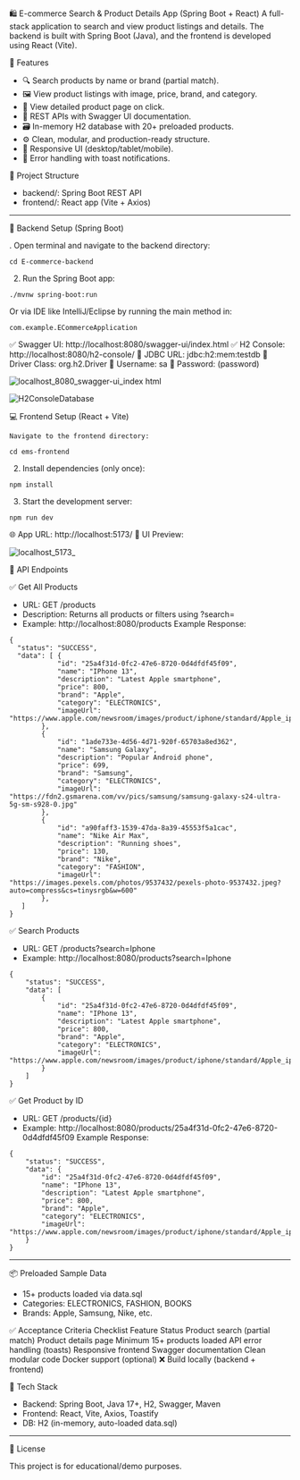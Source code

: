 🛍️ E-commerce Search & Product Details App (Spring Boot + React)
A full-stack application to search and view product listings and details. The backend is built with Spring Boot (Java), and the frontend is developed using React (Vite).

🚀 Features

- 🔍 Search products by name or brand (partial match).
- 🖼️ View product listings with image, price, brand, and category.
- 📄 View detailed product page on click.
- 🧪 REST APIs with Swagger UI documentation.
- 🗃️ In-memory H2 database with 20+ preloaded products.
- ⚙️ Clean, modular, and production-ready structure.
- 📱 Responsive UI (desktop/tablet/mobile).
- 🔁 Error handling with toast notifications.
    

📂 Project Structure

- backend/: Spring Boot REST API
- frontend/: React app (Vite + Axios)
---

🧪 Backend Setup (Spring Boot)

. Open terminal and navigate to the backend directory:

```
cd E-commerce-backend

```
2. Run the Spring Boot app:

```
./mvnw spring-boot:run

```
Or via IDE like IntelliJ/Eclipse by running the main method in:

```
com.example.ECommerceApplication

```
✅ Swagger UI: http://localhost:8080/swagger-ui/index.html
✅ H2 Console: http://localhost:8080/h2-console/
📝 JDBC URL: jdbc:h2:mem:testdb
📝 Driver Class: org.h2.Driver
📝 Username: sa
📝 Password: (password)
  
  ![localhost_8080_swagger-ui_index html](https://github.com/user-attachments/assets/e90ec070-75bf-45a8-a9a0-71885d6168e9)

  ![H2ConsoleDatabase](https://github.com/user-attachments/assets/de9ee557-9cc6-4091-9a19-aebddcb965a8)

  💻 Frontend Setup (React + Vite)

    Navigate to the frontend directory:

```
cd ems-frontend

```
2. Install dependencies (only once):

```
npm install

```
3. Start the development server:

```
npm run dev

```
🌐 App URL: http://localhost:5173/
📸 UI Preview:

![localhost_5173_](https://github.com/user-attachments/assets/6cd74a60-ef4f-47e2-9017-fb8e4f8f0b8c)

🔗 API Endpoints


✅ Get All Products

- URL: GET /products
- Description: Returns all products or filters using ?search=
- Example: http://localhost:8080/products
Example Response:

```
{
  "status": "SUCCESS",
  "data": [ {
            "id": "25a4f31d-0fc2-47e6-8720-0d4dfdf45f09",
            "name": "IPhone 13",
            "description": "Latest Apple smartphone",
            "price": 800,
            "brand": "Apple",
            "category": "ELECTRONICS",
            "imageUrl": "https://www.apple.com/newsroom/images/product/iphone/standard/Apple_iphone13_hero_09142021_inline.jpg.large_2x.jpg"
        },
        {
            "id": "1ade733e-4d56-4d71-920f-65703a8ed362",
            "name": "Samsung Galaxy",
            "description": "Popular Android phone",
            "price": 699,
            "brand": "Samsung",
            "category": "ELECTRONICS",
            "imageUrl": "https://fdn2.gsmarena.com/vv/pics/samsung/samsung-galaxy-s24-ultra-5g-sm-s928-0.jpg"
        },
        {
            "id": "a90faff3-1539-47da-8a39-45553f5a1cac",
            "name": "Nike Air Max",
            "description": "Running shoes",
            "price": 130,
            "brand": "Nike",
            "category": "FASHION",
            "imageUrl": "https://images.pexels.com/photos/9537432/pexels-photo-9537432.jpeg?auto=compress&cs=tinysrgb&w=600"
        },
   ]
}

```

✅ Search Products

- URL: GET /products?search=Iphone
- Example: http://localhost:8080/products?search=Iphone

```
{
    "status": "SUCCESS",
    "data": [
        {
            "id": "25a4f31d-0fc2-47e6-8720-0d4dfdf45f09",
            "name": "IPhone 13",
            "description": "Latest Apple smartphone",
            "price": 800,
            "brand": "Apple",
            "category": "ELECTRONICS",
            "imageUrl": "https://www.apple.com/newsroom/images/product/iphone/standard/Apple_iphone13_hero_09142021_inline.jpg.large_2x.jpg"
        }
    ]
}
```

✅ Get Product by ID

- URL: GET /products/{id}
- Example: http://localhost:8080/products/25a4f31d-0fc2-47e6-8720-0d4dfdf45f09
Example Response:

```
{
    "status": "SUCCESS",
    "data": {
        "id": "25a4f31d-0fc2-47e6-8720-0d4dfdf45f09",
        "name": "IPhone 13",
        "description": "Latest Apple smartphone",
        "price": 800,
        "brand": "Apple",
        "category": "ELECTRONICS",
        "imageUrl": "https://www.apple.com/newsroom/images/product/iphone/standard/Apple_iphone13_hero_09142021_inline.jpg.large_2x.jpg"
    }
}

```

---

📦 Preloaded Sample Data

- 15+ products loaded via data.sql
- Categories: ELECTRONICS, FASHION, BOOKS
- Brands: Apple, Samsung, Nike, etc.


✅ Acceptance Criteria Checklist
Feature
Status 
Product search (partial match)
Product details page
Minimum 15+ products loaded
API error handling (toasts)
Responsive frontend
Swagger documentation
Clean modular code
Docker support (optional)
❌
Build locally (backend + frontend)

📌 Tech Stack

- Backend: Spring Boot, Java 17+, H2, Swagger, Maven
- Frontend: React, Vite, Axios, Toastify
- DB: H2 (in-memory, auto-loaded data.sql)
---

📄 License

This project is for educational/demo purposes.



